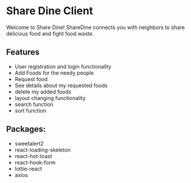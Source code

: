 # Share Dine Client

Welcome to Share Dine! ShareDine connects you with neighbors to share delicious food and fight food waste.

## Features
- User registration and login functionality
- Add Foods for the needy people
- Request food 
- See details about my requested foods
- delete my added foods
- layout changing functionality
- search function
- sort function 

## Packages:
- sweetalert2
- react-loading-skeleton
- react-hot-toast
- react-hook-form
- lottie-react
- axios

